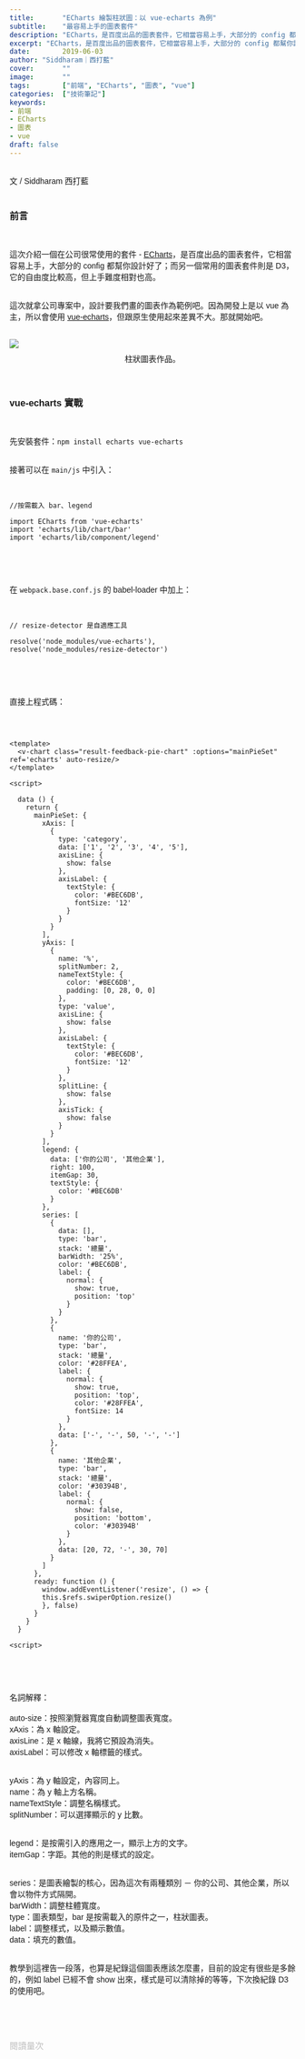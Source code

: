 ```yaml
---
title:       "ECharts 繪製柱狀圖：以 vue-echarts 為例"
subtitle:    "最容易上手的圖表套件"
description: "ECharts，是百度出品的圖表套件，它相當容易上手，大部分的 config 都幫你設好了；而另一個常用的圖表套件則是 D3，它的自由度比較高，但上手難度相對也高......"
excerpt: "ECharts，是百度出品的圖表套件，它相當容易上手，大部分的 config 都幫你設好了；而另一個常用的圖表套件則是 D3，它的自由度比較高，但上手難度相對也高......"
date:        2019-06-03
author: "Siddharam｜西打藍"
cover:       ""
image:       ""
tags:        ["前端", "ECharts", "圖表", "vue"]
categories:  ["技術筆記"]
keywords:
- 前端
- ECharts
- 圖表
- vue
draft: false
---
```


<article style="font-family: 'Noto Sans TC', '微軟正黑體', sans-serif; font-weight: 300;">

<br>文 / Siddharam 西打藍<br><br>

<h3 class="article-h1-color">前言</h3><br>


這次介紹一個在公司很常使用的套件 - <a href="https://echarts.baidu.com/">ECharts</a>，是百度出品的圖表套件，它相當容易上手，大部分的 config 都幫你設計好了；而另一個常用的圖表套件則是 D3，它的自由度比較高，但上手難度相對也高。<br><br>

這次就拿公司專案中，設計要我們畫的圖表作為範例吧。因為開發上是以 vue 為主，所以會使用 <a href="https://github.com/ecomfe/vue-echarts">vue-echarts</a>，但跟原生使用起來差異不大。那就開始吧。<br><br>


<img style="margin-bottom:8px;" src="https://frontenter.files.wordpress.com/2019/06/vue-echarts-pie.png"/>
<div style="text-align:center">柱狀圖表作品。</div><br><br>

<h3 class="article-h1-color">vue-echarts 實戰</h3><br>

先安裝套件：<code>npm install echarts vue-echarts</code><br><br>

接著可以在 <code>main/js</code> 中引入：<br><br>

<pre><code>
//按需載入 bar、legend 

import ECharts from 'vue-echarts'
import 'echarts/lib/chart/bar'
import 'echarts/lib/component/legend'

</code></pre><br><br>

在 <code>webpack.base.conf.js</code> 的 babel-loader 中加上：<br><br>

<pre><code>
// resize-detector 是自適應工具

resolve('node_modules/vue-echarts'),
resolve('node_modules/resize-detector')

</code></pre><br><br>


直接上程式碼：<br><br>
<pre><code>

&lt;template>
  &lt;v-chart class="result-feedback-pie-chart" :options="mainPieSet" ref='echarts' auto-resize/>
&lt;/template>

&lt;script>

  data () {
    return {
      mainPieSet: {
        xAxis: [
          {
            type: 'category',
            data: ['1', '2', '3', '4', '5'],
            axisLine: {
              show: false
            },
            axisLabel: {
              textStyle: {
                color: '#BEC6DB',
                fontSize: '12'
              }
            }
          }
        ],
        yAxis: [
          {
            name: '%',
            splitNumber: 2,
            nameTextStyle: {
              color: '#BEC6DB',
              padding: [0, 28, 0, 0]
            },
            type: 'value',
            axisLine: {
              show: false
            },
            axisLabel: {
              textStyle: {
                color: '#BEC6DB',
                fontSize: '12'
              }
            },
            splitLine: {
              show: false
            },
            axisTick: {
              show: false
            }
          }
        ],
        legend: {
          data: ['你的公司', '其他企業'],
          right: 100,
          itemGap: 30,
          textStyle: {
            color: '#BEC6DB'
          }
        },
        series: [
          {
            data: [],
            type: 'bar',
            stack: '總量',
            barWidth: '25%',
            color: '#BEC6DB',
            label: {
              normal: {
                show: true,
                position: 'top'
              }
            }
          },
          {
            name: '你的公司',
            type: 'bar',
            stack: '總量',
            color: '#28FFEA',
            label: {
              normal: {
                show: true,
                position: 'top',
                color: '#28FFEA',
                fontSize: 14
              }
            },
            data: ['-', '-', 50, '-', '-']
          },
          {
            name: '其他企業',
            type: 'bar',
            stack: '總量',
            color: '#30394B',
            label: {
              normal: {
                show: false,
                position: 'bottom',
                color: '#30394B'
              }
            },
            data: [20, 72, '-', 30, 70]
          }
        ]
      },
      ready: function () {
        window.addEventListener('resize', () => {
        this.$refs.swiperOption.resize()
        }, false)
      }
    }
  }

&lt;script>

</code></pre><br><br>

名詞解釋：<br><br>
auto-size：按照瀏覽器寬度自動調整圖表寬度。<br>
xAxis：為 x 軸設定。<br>
axisLine：是 x 軸線，我將它預設為消失。<br>
axisLabel：可以修改 x 軸標籤的樣式。<br><br>

yAxis：為 y 軸設定，內容同上。<br>
name：為 y 軸上方名稱。<br>
nameTextStyle：調整名稱樣式。<br>
splitNumber：可以選擇顯示的 y 比數。<br><br>

legend：是按需引入的應用之一，顯示上方的文字。<br>
itemGap：字距。其他的則是樣式的設定。<br><br>

series：是圖表繪製的核心，因為這次有兩種類別 － 你的公司、其他企業，所以會以物件方式隔開。<br>
barWidth：調整柱體寬度。<br>
type：圖表類型，bar 是按需載入的原件之一，柱狀圖表。<br>
label：調整樣式，以及顯示數值。<br>
data：填充的數值。<br><br>

教學到這裡告一段落，也算是紀錄這個圖表應該怎麼畫，目前的設定有很些是多餘的，例如 label 已經不會 show 出來，樣式是可以清除掉的等等，下次換紀錄 D3 的使用吧。

<br><br><br>

</article>

<div style="color: #bfbfbf; font-size: 15px;" id="busuanzi_container_page_pv">
  閱讀量<span id="busuanzi_value_page_pv"></span>次
</div>

<script src="../../js/post.js"></script>